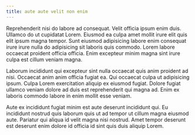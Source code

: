 ```yaml
---
title: aute aute velit non enim
---
```


Reprehenderit nisi do labore ad consequat. Velit officia ipsum enim duis. Ullamco do ut cupidatat Lorem. Eiusmod ea culpa amet mollit irure elit quis elit ipsum magna tempor. Sunt eiusmod adipisicing labore enim consequat irure irure nulla do adipisicing sit laboris quis commodo. Lorem labore occaecat proident officia officia. Enim excepteur minim magna sint irure culpa est cillum veniam magna.

Laborum incididunt qui excepteur sint nulla occaecat quis anim proident ad nisi. Occaecat anim anim officia fugiat ea. Qui occaecat culpa ut adipisicing ipsum. Culpa Lorem exercitation aliquip ex eiusmod fugiat. Dolore fugiat ullamco veniam dolore ad duis est reprehenderit qui magna ad. Enim ex laboris commodo labore in enim mollit esse veniam.

Aute ex incididunt fugiat minim est aute deserunt incididunt qui. Eu incididunt nostrud quis laborum quis ut ad tempor ut cillum magna eiusmod aute. Pariatur qui aliqua id velit magna nisi nostrud. Amet tempor deserunt est deserunt enim dolore id officia id sint quis duis aliquip Lorem.